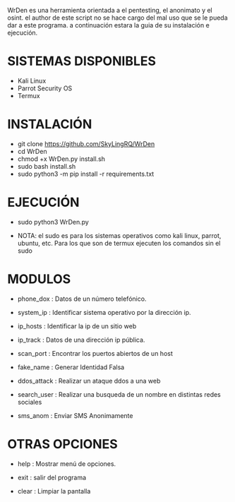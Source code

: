 WrDen es una herramienta orientada a el pentesting, el anonimato y el osint.
el author de este script no se hace cargo del mal uso que se le pueda dar a este programa.
a continuación estara la guia de su instalación e ejecución.

# SISTEMAS DISPONIBLES

* Kali Linux
* Parrot Security OS
* Termux


# INSTALACIÓN

* git clone https://github.com/SkyLingRQ/WrDen
* cd WrDen
* chmod +x WrDen.py install.sh
* sudo bash install.sh
* sudo python3 -m pip install -r requirements.txt

# EJECUCIÓN

* sudo python3 WrDen.py

* NOTA: el sudo es para los sistemas operativos como kali linux, parrot, ubuntu, etc. Para los que son de termux ejecuten los comandos sin el sudo


# MODULOS

* phone_dox     :   Datos de un número telefónico. 
 
* system_ip    :   Identificar sistema operativo por la dirección ip.

* ip_hosts     :   Identificar la ip de un sitio web
 
* ip_track        :   Datos de una dirección ip pública.
 
* scan_port     :   Encontrar los puertos abiertos de un host
 
* fake_name      :   Generar Identidad Falsa
 
* ddos_attack    :   Realizar un ataque ddos a una web
 
* search_user    :   Realizar una busqueda de un nombre en distintas redes sociales
 
* sms_anom       :    Enviar SMS Anonimamente

# OTRAS OPCIONES

* help   :  Mostrar menú de opciones. 
   
* exit  : salir del programa
   
* clear  :  Limpiar la pantalla
 


